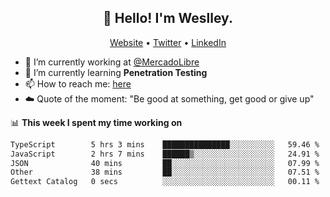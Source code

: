 <h2 align="center">👋 Hello! I'm Weslley.</h2>
<p align="center">
  <a href="http://weslleyneri.com.br">Website</a> •
  <a href="https://twitter.com/Weslley_Neri">Twitter</a> •
  <a href="https://www.linkedin.com/in/weslley-neri-3658908b">LinkedIn</a>
</p>


- 🔭 I’m currently working at [@MercadoLibre](https://github.com/mercadolibre)
- 🌱 I’m currently learning **Penetration Testing**
- 📫 How to reach me: [here](mailto:weslley39@gmail.com)
- ☁️ Quote of the moment: "Be good at something, get good or give up"

📊 **This week I spent my time working on**
<!--START_SECTION:waka-->

```txt
TypeScript        5 hrs 3 mins    ███████████████░░░░░░░░░░   59.46 %
JavaScript        2 hrs 7 mins    ██████▒░░░░░░░░░░░░░░░░░░   24.91 %
JSON              40 mins         ██░░░░░░░░░░░░░░░░░░░░░░░   07.99 %
Other             38 mins         ██░░░░░░░░░░░░░░░░░░░░░░░   07.51 %
Gettext Catalog   0 secs          ░░░░░░░░░░░░░░░░░░░░░░░░░   00.11 %
```

<!--END_SECTION:waka-->

<!-- Inspired by https://github.com/gruselhaus/gruselhaus -->